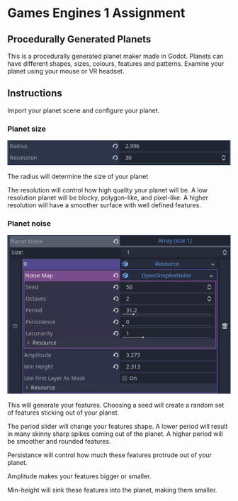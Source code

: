 # Games Engines 1 Assignment
## Procedurally Generated Planets

This is a procedurally generated planet maker made in Godot. Planets can have different shapes, sizes, colours, features and patterns. Examine your planet using your mouse or VR headset.

## Instructions

Import your planet scene and configure your planet.

### Planet size
![radius and resolution](radiusimg.PNG)

The radius will determine the size of your planet

The resolution will control how high quality your planet will be. A low resolution planet will be blocky, polygon-like, and pixel-like. A higher resolution will have a smoother surface with well defined features.

### Planet noise

![planet noise control](noiseimg.PNG)

This will generate your features. Choosing a seed will create a random set of features sticking out of your planet.

The period slider will change your features shape. A lower period will result in many skinny sharp spikes coming out of the planet. A higher period will be smoother and rounded features.

Persistance will control how much these features protrude out of your planet.

Amplitude makes your features bigger or smaller.

Min-height will sink these features into the planet, making them smaller.

